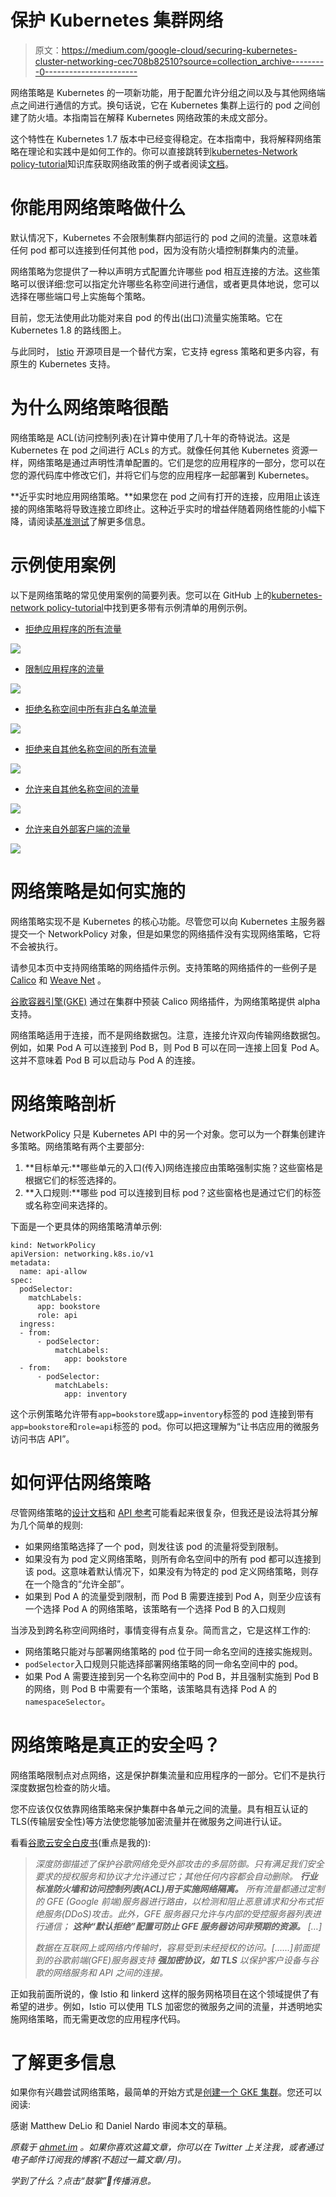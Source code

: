 # 保护 Kubernetes 集群网络

> 原文：<https://medium.com/google-cloud/securing-kubernetes-cluster-networking-cec708b82510?source=collection_archive---------0----------------------->

网络策略是 Kubernetes 的一项新功能，用于配置允许分组之间以及与其他网络端点之间进行通信的方式。换句话说，它在 Kubernetes 集群上运行的 pod 之间创建了防火墙。本指南旨在解释 Kubernetes 网络政策的未成文部分。

这个特性在 Kubernetes 1.7 版本中已经变得稳定。在本指南中，我将解释网络策略在理论和实践中是如何工作的。你可以直接跳转到[kubernetes-Network policy-tutorial](https://github.com/ahmetb/kubernetes-networkpolicy-tutorial)知识库获取网络政策的例子或者阅读[文档](https://kubernetes.io/docs/concepts/services-networking/network-policies/)。

# 你能用网络策略做什么

默认情况下，Kubernetes 不会限制集群内部运行的 pod 之间的流量。这意味着任何 pod 都可以连接到任何其他 pod，因为没有防火墙控制群集内的流量。

网络策略为您提供了一种以声明方式配置允许哪些 pod 相互连接的方法。这些策略可以很详细:您可以指定允许哪些名称空间进行通信，或者更具体地说，您可以选择在哪些端口号上实施每个策略。

目前，您无法使用此功能对来自 pod 的传出(出口)流量实施策略。它在 Kubernetes 1.8 的路线图上。

与此同时， [Istio](https://istio.io/) 开源项目是一个替代方案，它支持 egress 策略和更多内容，有原生的 Kubernetes 支持。

# 为什么网络策略很酷

网络策略是 ACL(访问控制列表)在计算中使用了几十年的奇特说法。这是 Kubernetes 在 pod 之间进行 ACLs 的方式。就像任何其他 Kubernetes 资源一样，网络策略是通过声明性清单配置的。它们是您的应用程序的一部分，您可以在您的源代码库中修改它们，并将它们与您的应用程序一起部署到 Kubernetes。

**近乎实时地应用网络策略。**如果您在 pod 之间有打开的连接，应用阻止该连接的网络策略将导致连接立即终止。这种近乎实时的增益伴随着网络性能的小幅下降，请阅读[基准测试](http://blog.kubernetes.io/2016/09/high-performance-network-policies-kubernetes.html)了解更多信息。

# 示例使用案例

以下是网络策略的常见使用案例的简要列表。您可以在 GitHub 上的[kubernetes-network policy-tutorial](https://github.com/ahmetb/kubernetes-networkpolicy-tutorial)中找到更多带有示例清单的用例示例。

*   [拒绝应用程序的所有流量](https://github.com/ahmetb/kubernetes-networkpolicy-tutorial/blob/master/01-deny-all-traffic-to-an-application.md)

![](img/ae75201a5ccd5db8ca2c88ebb29d5eaa.png)

*   [限制应用程序的流量](https://github.com/ahmetb/kubernetes-networkpolicy-tutorial/blob/master/02-limit-traffic-to-an-application.md)

![](img/8b55083d0b649d0a5e4f146b4e4e576c.png)

*   [拒绝名称空间中所有非白名单流量](https://github.com/ahmetb/kubernetes-networkpolicy-tutorial/blob/master/03-deny-all-non-whitelisted-traffic-in-the-namespace.md)

![](img/d25b3dfb0591063a4fdec69a0a75398e.png)

*   [拒绝来自其他名称空间的所有流量](https://github.com/ahmetb/kubernetes-networkpolicy-tutorial/blob/master/04-deny-traffic-from-other-namespaces.md)

![](img/05a4a92d24280bcc2a81bd974695d59b.png)

*   [允许来自其他名称空间的流量](https://github.com/ahmetb/kubernetes-networkpolicy-tutorial/blob/master/06-allow-traffic-from-a-namespace.md)

![](img/8445254d3974166264f098f9887b7b13.png)

*   [允许来自外部客户端的流量](https://github.com/ahmetb/kubernetes-networkpolicy-tutorial/blob/master/08-allow-external-traffic.md)

![](img/38d3983c9905f4893f45fc8ead655b7f.png)

# 网络策略是如何实施的

网络策略实现不是 Kubernetes 的核心功能。尽管您可以向 Kubernetes 主服务器提交一个 NetworkPolicy 对象，但是如果您的网络插件没有实现网络策略，它将不会被执行。

请参见本页中支持网络策略的网络插件示例。支持策略的网络插件的一些例子是 [Calico](https://kubernetes.io/docs/tasks/administer-cluster/calico-network-policy/) 和 [Weave Net](https://kubernetes.io/docs/tasks/administer-cluster/weave-network-policy/) 。

[谷歌容器引擎(GKE)](https://cloud.google.com/container-engine) 通过在集群中预装 Calico 网络插件，为网络策略提供 alpha 支持。

网络策略适用于连接，而不是网络数据包。注意，连接允许双向传输网络数据包。例如，如果 Pod A 可以连接到 Pod B，则 Pod B 可以在同一连接上回复 Pod A。这并不意味着 Pod B 可以启动与 Pod A 的连接。

# 网络策略剖析

NetworkPolicy 只是 Kubernetes API 中的另一个对象。您可以为一个群集创建许多策略。网络策略有两个主要部分:

1.  **目标单元:**哪些单元的入口(传入)网络连接应由策略强制实施？这些窗格是根据它们的标签选择的。
2.  **入口规则:**哪些 pod 可以连接到目标 pod？这些窗格也是通过它们的标签或名称空间来选择的。

下面是一个更具体的网络策略清单示例:

```
kind: NetworkPolicy
apiVersion: networking.k8s.io/v1
metadata:
  name: api-allow
spec:
  podSelector:
    matchLabels:
      app: bookstore
      role: api
  ingress:
  - from:
      - podSelector:
          matchLabels:
            app: bookstore
  - from:
      - podSelector:
          matchLabels:
            app: inventory
```

这个示例策略允许带有`app=bookstore`或`app=inventory`标签的 pod 连接到带有`app=bookstore`和`role=api`标签的 pod。你可以把这理解为“让书店应用的微服务访问书店 API”。

# 如何评估网络策略

尽管网络策略的[设计文档](https://github.com/kubernetes/community/blob/b77ecdb66c2c77d1fc36b0b87e8caa5bca6aff88/contributors/design-proposals/network-policy.md#behavior)和 [API 参考](https://kubernetes.io/docs/api-reference/v1.7/#networkpolicyspec-v1-networking)可能看起来很复杂，但我还是设法将其分解为几个简单的规则:

*   如果网络策略选择了一个 pod，则发往该 pod 的流量将受到限制。
*   如果没有为 pod 定义网络策略，则所有命名空间中的所有 pod 都可以连接到该 pod。这意味着默认情况下，如果没有为特定的 pod 定义网络策略，则存在一个隐含的“允许全部”。
*   如果到 Pod A 的流量受到限制，而 Pod B 需要连接到 Pod A，则至少应该有一个选择 Pod A 的网络策略，该策略有一个选择 Pod B 的入口规则

当涉及到跨名称空间网络时，事情变得有点复杂。简而言之，它是这样工作的:

*   网络策略只能对与部署网络策略的 pod 位于同一命名空间的连接实施规则。
*   `podSelector`入口规则只能选择部署网络策略的同一命名空间中的 pod。
*   如果 Pod A 需要连接到另一个名称空间中的 Pod B，并且强制实施到 Pod B 的网络，则 Pod B 中需要有一个策略，该策略具有选择 Pod A 的`namespaceSelector`。

# 网络策略是真正的安全吗？

网络策略限制点对点网络，这是保护群集流量和应用程序的一部分。它们不是执行深度数据包检查的防火墙。

您不应该仅仅依靠网络策略来保护集群中各单元之间的流量。具有相互认证的 TLS(传输层安全性)等方法使您能够加密流量并在微服务之间进行认证。

看看[谷歌云安全白皮书](https://cloud.google.com/security/whitepaper#a_global_network_with_unique_security_benefits)(重点是我的):

> *深度防御描述了保护谷歌网络免受外部攻击的多层防御。只有满足我们安全要求的授权服务和协议才允许通过它；其他任何内容都会自动删除。* ***行业标准防火墙和访问控制列表(ACL)用于实施网络隔离。*** *所有流量都通过定制的 GFE (Google 前端)服务器进行路由，以检测和阻止恶意请求和分布式拒绝服务(DDoS)攻击。此外，GFE 服务器只允许与内部的受控服务器列表进行通信；* ***这种“默认拒绝”配置可防止 GFE 服务器访问非预期的资源。*** *[…]*
> 
> *数据在互联网上或网络内传输时，容易受到未经授权的访问。[……]前面提到的谷歌前端(GFE)服务器支持* ***强加密协议，如 TLS*** *以保护客户设备与谷歌的网络服务和 API 之间的连接。*

正如我前面所说的，像 Istio 和 linkerd 这样的服务网格项目在这个领域提供了有希望的进步。例如，Istio 可以使用 TLS 加密您的微服务之间的流量，并透明地实施网络策略，而无需更改您的应用程序代码。

# 了解更多信息

如果你有兴趣尝试网络策略，最简单的开始方式是[创建一个 GKE 集群](https://github.com/ahmetb/kubernetes-networkpolicy-tutorial/blob/master/00-create-cluster.md)。您还可以阅读:

感谢 Matthew DeLio 和 Daniel Nardo 审阅本文的草稿。

*原载于* [*ahmet.im*](https://ahmet.im/blog/kubernetes-network-policy/) *。如果你喜欢这篇文章，你可以在 Twitter 上关注我，或者通过电子邮件订阅我的博客(不超过一篇文章/月)。*

*学到了什么？点击“鼓掌”👏传播消息。*